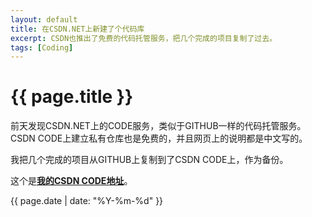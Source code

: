 ```yaml
---
layout: default
title: 在CSDN.NET上新建了个代码库
excerpt: CSDN也推出了免费的代码托管服务，把几个完成的项目复制了过去。
tags: [Coding]
---
```

{{ page.title }}
================

前天发现CSDN.NET上的CODE服务，类似于GITHUB一样的代码托管服务。CSDN CODE上建立私有仓库也是免费的，并且网页上的说明都是中文写的。

我把几个完成的项目从GITHUB上复制到了CSDN CODE上，作为备份。

这个是[**我的CSDN CODE地址**](https://code.csdn.net/cforth)。

{{ page.date | date: "%Y-%m-%d" }}
